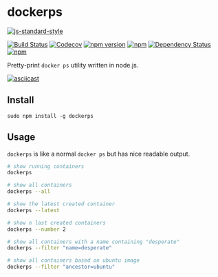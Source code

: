 # dockerps

[![js-standard-style](https://cdn.rawgit.com/feross/standard/master/badge.svg)](https://github.com/feross/standard)

[![Build Status](https://travis-ci.org/zacheagle/dockerps.svg?branch=master)](https://travis-ci.org/zacheagle/dockerps)
[![Codecov](https://img.shields.io/codecov/c/github/zacheagle/dockerps.svg)](https://codecov.io/github/zacheagle/dockerps)
[![npm version](https://badge.fury.io/js/dockerps.svg)](https://badge.fury.io/js/dockerps)
[![npm](https://img.shields.io/npm/dt/dockerps.svg)](https://www.npmjs.com/package/dockerps)
[![Dependency Status](https://david-dm.org/zacheagle/dockerps.svg)](https://david-dm.org/zacheagle/dockerps)
[![npm](https://img.shields.io/npm/l/dockerps.svg)](https://www.npmjs.com/package/dockerps)

Pretty-print `docker ps` utility written in node.js.

[![asciicast](https://asciinema.org/a/e5hdjs2nc3o1qs01nu24u577x.png)](https://asciinema.org/a/e5hdjs2nc3o1qs01nu24u577x)

## Install
```
sudo npm install -g dockerps
```

## Usage
`dockerps` is like a normal `docker ps` but has nice readable output.

```bash
# show running containers
dockerps

# show all containers
dockerps --all

# show the latest created container
dockerps --latest

# show n last created containers
dockerps --number 2

# show all containers with a name containing "desperate"
dockerps --filter "name=desperate"

# show all containers based on ubuntu image
dockerps --filter "ancestor=ubuntu"
```

